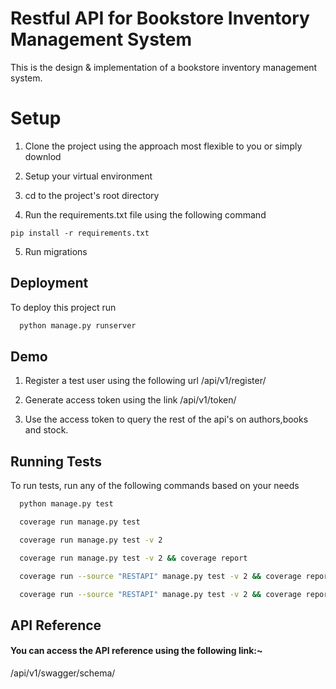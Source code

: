 
# Restful API for Bookstore Inventory Management System

This is the design & implementation of a bookstore inventory management system.

# Setup
1. Clone the project using the approach most flexible to you or simply downlod

2. Setup your virtual environment

3. cd to the project's root directory

4. Run the requirements.txt file using the following command

```
pip install -r requirements.txt
```
5. Run migrations



## Deployment

To deploy this project run

```bash
  python manage.py runserver
```


## Demo

1. Register a test user using the following url
/api/v1/register/

2. Generate access token using the link
/api/v1/token/

3. Use the access token to query the rest of the api's on authors,books and stock.


## Running Tests

To run tests, run any of the following commands
based on your needs

```bash
  python manage.py test

  coverage run manage.py test

  coverage run manage.py test -v 2

  coverage run manage.py test -v 2 && coverage report

  coverage run --source "RESTAPI" manage.py test -v 2 && coverage report

  coverage run --source "RESTAPI" manage.py test -v 2 && coverage report && coverage html

```


## API Reference

#### You can access the API reference using the following link:~
/api/v1/swagger/schema/


